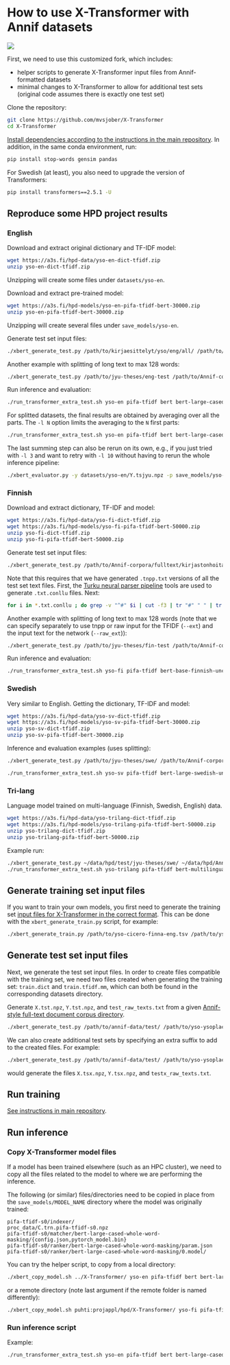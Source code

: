 # How to use X-Transformer with Annif datasets

<img src="https://www.csc.fi/documents/10180/524564/en_horizontal_cef_logo_2-800px.png/cda2f571-dfca-cda3-40fb-a8a06656d46b?t=1602756015080&imagePreview=1" />

First, we need to use this customized fork, which includes:

- helper scripts to generate X-Transformer input files from Annif-formatted datasets
- minimal changes to X-Transformer to allow for additional test sets (original code assumes there is exactly one test set)

Clone the repository:

```bash
git clone https://github.com/mvsjober/X-Transformer
cd X-Transformer
```

[Install dependencies according to the instructions in the main repository](https://github.com/OctoberChang/X-Transformer#depedencies-via-conda-environment). In addition, in the same conda environment, run:

```bash
pip install stop-words gensim pandas
```

For Swedish (at least), you also need to upgrade the version of Transformers:

```bash
pip install transformers==2.5.1 -U
```

## Reproduce some HPD project results

### English

Download and extract original dictionary and TF-IDF model:

```bash
wget https://a3s.fi/hpd-data/yso-en-dict-tfidf.zip
unzip yso-en-dict-tfidf.zip
```

Unzipping will create some files under `datasets/yso-en`. 

Download and extract pre-trained model:

```bash
wget https://a3s.fi/hpd-models/yso-en-pifa-tfidf-bert-30000.zip
unzip yso-en-pifa-tfidf-bert-30000.zip
```

Unzipping will create several files under `save_models/yso-en`.

Generate test set input files:

```bash
./xbert_generate_test.py /path/to/kirjaesittelyt/yso/eng/all/ /path/to/Annif-corpora/vocab/yso-ysoplaces-cicero-fi.tsv datasets/yso-en eng --extra_test kes
```

Another example with splitting of long text to max 128 words:

```bash
./xbert_generate_test.py /path/to/jyu-theses/eng-test /path/to/Annif-corpora/vocab/yso-ysoplaces-cicero-fi.tsv datasets/yso-en en --extra_test jyu --split 128
```

Run inference and evaluation:

```bash
./run_transformer_extra_test.sh yso-en pifa-tfidf bert bert-large-cased-whole-word-masking kes 128 0 -30000
```

For splitted datasets, the final results are obtained by averaging over all the parts. The `-l N` option limits the averaging to the `N` first parts:

```bash
./run_transformer_extra_test.sh yso-en pifa-tfidf bert bert-large-cased-whole-word-masking jyu 128 0 -30000 -l 3
```

The last summing step can also be rerun on its own, e.g., if you just tried with `-l 3` and want to retry with `-l 10` without having to rerun the whole inference pipeline:

```bash 
./xbert_evaluator.py -y datasets/yso-en/Y.tsjyu.npz -p save_models/yso-en/pifa-tfidf-s0/ranker-30000/bert-large-cased-whole-word-masking/tsjyu.pred.npz -i datasets/yso-en/testjyu_indices.txt -l 10
```

### Finnish

Download and extract dictionary, TF-IDF and model:

```bash
wget https://a3s.fi/hpd-data/yso-fi-dict-tfidf.zip
wget https://a3s.fi/hpd-models/yso-fi-pifa-tfidf-bert-50000.zip
unzip yso-fi-dict-tfidf.zip
unzip yso-fi-pifa-tfidf-bert-50000.zip
```

Generate test set input files:

```bash
./xbert_generate_test.py /path/to/Annif-corpora/fulltext/kirjastonhoitaja/test/ /path/to/Annif-corpora/vocab/yso-ysoplaces-cicero-fi.tsv datasets/yso-fi fi --extra_test kh --ext tnpp
```

Note that this requires that we have generated `.tnpp.txt` versions of all the test set text files. First, the [Turku neural parser pipeline](http://turkunlp.org/Turku-neural-parser-pipeline/) tools are used to generate `.txt.conllu` files. Next:

```bash
for i in *.txt.conllu ; do grep -v "^#" $i | cut -f3 | tr "#" " " | tr "\n" " " | tr [:upper:] [:lower:] > ${i/.txt.conllu/.tnpp.txt} ; done
```

Another example with splitting of long text to max 128 words (note that we can specify separately to use tnpp or raw input for the TFIDF (`--ext`) and the input text for the network (`--raw_ext`)):

```bash
./xbert_generate_test.py /path/to/jyu-theses/fin-test /path/to/Annif-corpora/vocab/yso-ysoplaces-cicero-fi.tsv datasets/yso-fi fi --extra_test jyu --split 128 --ext tnpp --raw_ext tnpp
```

Run inference and evaluation:

```bash
./run_transformer_extra_test.sh yso-fi pifa-tfidf bert-base-finnish-uncased TurkuNLP/bert-base-finnish-uncased-v1 kh 128 0 -50000 -l 3
```

### Swedish

Very similar to English. Getting the dictionary, TF-IDF and model:

```bash
wget https://a3s.fi/hpd-data/yso-sv-dict-tfidf.zip
wget https://a3s.fi/hpd-models/yso-sv-pifa-tfidf-bert-30000.zip
unzip yso-sv-dict-tfidf.zip
unzip yso-sv-pifa-tfidf-bert-30000.zip
```

Inference and evaluation examples (uses splitting):

```bash
./xbert_generate_test.py /path/to/jyu-theses/swe/ /path/to/Annif-corpora/vocab/yso-ysoplaces-cicero-fi.tsv datasets/yso-sv sv --extra_test jyu --split 128

./run_transformer_extra_test.sh yso-sv pifa-tfidf bert-large-swedish-uncased af-ai-center/bert-large-swedish-uncased jyu 128 0 -30000 -l 10
```

### Tri-lang

Language model trained on multi-language (Finnish, Swedish, English) data.

```bash
wget https://a3s.fi/hpd-data/yso-trilang-dict-tfidf.zip
wget https://a3s.fi/hpd-models/yso-trilang-pifa-tfidf-bert-50000.zip
unzip yso-trilang-dict-tfidf.zip
unzip yso-trilang-pifa-tfidf-bert-50000.zip
```

Example run:

```bash
./xbert_generate_test.py ~/data/hpd/test/jyu-theses/swe/ ~/data/hpd/Annif-corpora/vocab/yso-ysoplaces-cicero-fi.tsv datasets/yso-trilang sv --extra_test jyu_swe --split 128
./run_transformer_extra_test.sh yso-trilang pifa-tfidf bert-multilingual bert-base-multilingual-uncased jyu_swe 128 0 -50000
```

## Generate training set input files

If you want to train your own models, you first need to generate the training set [input files for X-Transformer in the correct format](https://github.com/OctoberChang/X-Transformer#running-x-transformer-on-customized-datasets). This can be done with the `xbert_generate_train.py` script, for example:

```bash
./xbert_generate_train.py /path/to/yso-cicero-finna-eng.tsv /path/to/yso-ysoplaces-cicero-fi.tsv datasets/yso-en eng
```

## Generate test set input files

Next, we generate the test set input files. In order to create files compatible with the training set, we need two files created when generating the training set: `train.dict` and `train.tfidf.mm`, which can both be found in the corresponding datasets directory.

Generate `X.tst.npz`, `Y.tst.npz`, and `test_raw_texts.txt` from a given [Annif-style full-text document corpus directory](https://github.com/NatLibFi/Annif/wiki/Document-corpus-formats#full-text-document-corpus-directory).

```bash
./xbert_generate_test.py /path/to/annif-data/test/ /path/to/yso-ysoplaces-cicero-fi.tsv datasets/yso-en eng
```

We can also create additional test sets by specifying an extra suffix to add to the created files. For example:

```bash
./xbert_generate_test.py /path/to/annif-data/test/ /path/to/yso-ysoplaces-cicero-fi.tsv datasets/yso-en eng --extra_test foo
```

would generate the files `X.tsx.npz`, `Y.tsx.npz`, and `testx_raw_texts.txt`.

## Run training

[See instructions in main repository](https://github.com/OctoberChang/X-Transformer#indexer).

## Run inference

### Copy X-Transformer model files

If a model has been trained elsewhere (such as an HPC cluster), we need to copy all the files related to the model to where we are performing the inference.

The following (or similar) files/directories need to be copied in place from the `save_models/MODEL_NAME` directory where the model was originally trained:

```
pifa-tfidf-s0/indexer/
proc_data/C.trn.pifa-tfidf-s0.npz
pifa-tfidf-s0/matcher/bert-large-cased-whole-word-masking/{config.json,pytorch_model.bin}
pifa-tfidf-s0/ranker/bert-large-cased-whole-word-masking/param.json 
pifa-tfidf-s0/ranker/bert-large-cased-whole-word-masking/0.model/
```

You can try the helper script, to copy from a local directory:


```bash
./xbert_copy_model.sh ../X-Transformer/ yso-en pifa-tfidf bert bert-large-cased-whole-word-masking -30000
```

or a remote directory (note last argument if the remote folder is named differently):

```bash
./xbert_copy_model.sh puhti:projappl/hpd/X-Transformer/ yso-fi pifa-tfidf bert TurkuNLP/bert-base-finnish-uncased-v1 -50000 yso-fi-new
```

### Run inference script

Example:

```bash
./run_transformer_extra_test.sh yso-en pifa-tfidf bert bert-large-cased-whole-word-masking foo 128 0 -30000
```
